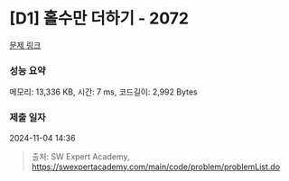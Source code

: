 # [D1] 홀수만 더하기 - 2072 

[문제 링크](https://swexpertacademy.com/main/code/problem/problemDetail.do?contestProbId=AV5QSEhaA5sDFAUq) 

### 성능 요약

메모리: 13,336 KB, 시간: 7 ms, 코드길이: 2,992 Bytes

### 제출 일자

2024-11-04 14:36



> 출처: SW Expert Academy, https://swexpertacademy.com/main/code/problem/problemList.do